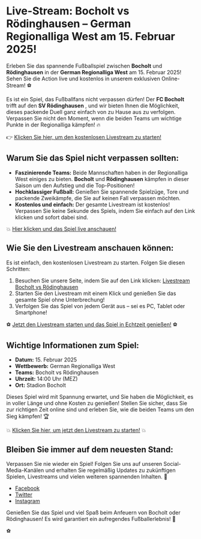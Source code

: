 # Live-Stream: Bocholt vs Rödinghausen – German Regionalliga West am 15. Februar 2025!

Erleben Sie das spannende Fußballspiel zwischen **Bocholt** und **Rödinghausen** in der **German Regionalliga West** am 15. Februar 2025! Sehen Sie die Action live und kostenlos in unserem exklusiven Online-Stream! ⚽

Es ist ein Spiel, das Fußballfans nicht verpassen dürfen! Der **FC Bocholt** trifft auf den **SV Rödinghausen** , und wir bieten Ihnen die Möglichkeit, dieses packende Duell ganz einfach von zu Hause aus zu verfolgen. Verpassen Sie nicht den Moment, wenn die beiden Teams um wichtige Punkte in der Regionalliga kämpfen! 🔥

👉 [Klicken Sie hier, um den kostenlosen Livestream zu starten!](https://tinyurl.com/livestreamfreeo?st=Bocholt+vs+R%C3%B6dinghausen&si=ghc)

## Warum Sie das Spiel nicht verpassen sollten:

- **Faszinierende Teams:** Beide Mannschaften haben in der Regionalliga West einiges zu bieten. **Bocholt** und **Rödinghausen** kämpfen in dieser Saison um den Aufstieg und die Top-Positionen!
- **Hochklassiger Fußball:** Genießen Sie spannende Spielzüge, Tore und packende Zweikämpfe, die Sie auf keinen Fall verpassen möchten.
- **Kostenlos und einfach:** Der gesamte Livestream ist kostenlos! Verpassen Sie keine Sekunde des Spiels, indem Sie einfach auf den Link klicken und sofort dabei sind.

💥 [Hier klicken und das Spiel live anschauen!](https://tinyurl.com/livestreamfreeo?st=Bocholt+vs+R%C3%B6dinghausen&si=ghc)

## Wie Sie den Livestream anschauen können:

Es ist einfach, den kostenlosen Livestream zu starten. Folgen Sie diesen Schritten:

1. Besuchen Sie unsere Seite, indem Sie auf den Link klicken: [Livestream Bocholt vs Rödinghausen](https://tinyurl.com/livestreamfreeo?st=Bocholt+vs+R%C3%B6dinghausen&si=ghc)
2. Starten Sie den Livestream mit einem Klick und genießen Sie das gesamte Spiel ohne Unterbrechung!
3. Verfolgen Sie das Spiel von jedem Gerät aus – sei es PC, Tablet oder Smartphone!

⚽ [Jetzt den Livestream starten und das Spiel in Echtzeit genießen!](https://tinyurl.com/livestreamfreeo?st=Bocholt+vs+R%C3%B6dinghausen&si=ghc) ⚽

## Wichtige Informationen zum Spiel:

- **Datum:** 15. Februar 2025
- **Wettbewerb:** German Regionalliga West
- **Teams:** Bocholt vs Rödinghausen
- **Uhrzeit:** 14:00 Uhr (MEZ)
- **Ort:** Stadion Bocholt

Dieses Spiel wird mit Spannung erwartet, und Sie haben die Möglichkeit, es in voller Länge und ohne Kosten zu genießen! Stellen Sie sicher, dass Sie zur richtigen Zeit online sind und erleben Sie, wie die beiden Teams um den Sieg kämpfen! 🏆

💥 [Klicken Sie hier, um jetzt den Livestream zu starten!](https://tinyurl.com/livestreamfreeo?st=Bocholt+vs+R%C3%B6dinghausen&si=ghc) 💥

## Bleiben Sie immer auf dem neuesten Stand:

Verpassen Sie nie wieder ein Spiel! Folgen Sie uns auf unseren Social-Media-Kanälen und erhalten Sie regelmäßig Updates zu zukünftigen Spielen, Livestreams und vielen weiteren spannenden Inhalten. 🚀

- [Facebook](https://tinyurl.com/livestreamfreeo?st=Bocholt+vs+R%C3%B6dinghausen&si=ghc)
- [Twitter](https://tinyurl.com/livestreamfreeo?st=Bocholt+vs+R%C3%B6dinghausen&si=ghc)
- [Instagram](https://tinyurl.com/livestreamfreeo?st=Bocholt+vs+R%C3%B6dinghausen&si=ghc)

Genießen Sie das Spiel und viel Spaß beim Anfeuern von Bocholt oder Rödinghausen! Es wird garantiert ein aufregendes Fußballerlebnis! 🎉

⚽
